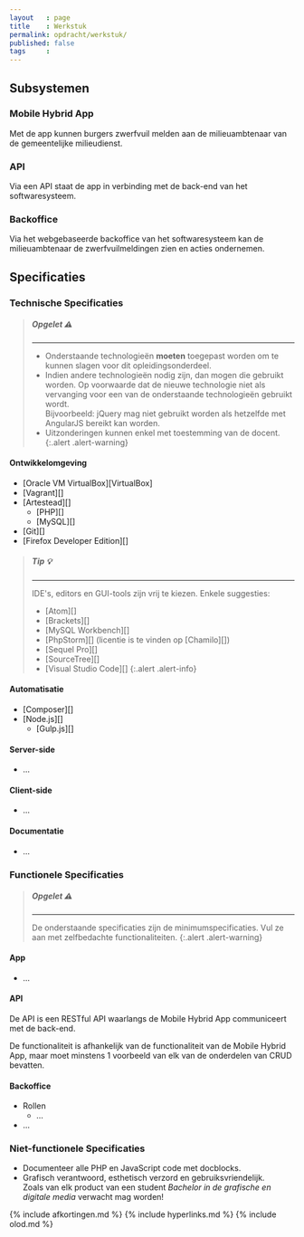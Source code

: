 ```yaml
---
layout   : page
title    : Werkstuk
permalink: opdracht/werkstuk/
published: false
tags     :
---
```


Subsystemen
-----------

### Mobile Hybrid App

Met de app kunnen burgers zwerfvuil melden aan de milieuambtenaar van de gemeentelijke milieudienst.

### API

Via een API staat de app in verbinding met de back-end van het softwaresysteem.

### Backoffice

Via het webgebaseerde backoffice van het softwaresysteem kan de milieuambtenaar de zwerfvuilmeldingen zien en acties ondernemen.

Specificaties
-------------

### Technische Specificaties

> ##### **Opgelet** :warning:
> ---
>
> - Onderstaande technologieën **moeten** toegepast worden om te kunnen slagen voor dit opleidingsonderdeel.
> - Indien andere technologieën nodig zijn, dan mogen die gebruikt worden. Op voorwaarde dat de nieuwe technologie niet als vervanging voor een van de onderstaande technologieën gebruikt wordt.  
>   Bijvoorbeeld: jQuery mag niet gebruikt worden als hetzelfde met AngularJS bereikt kan worden. 
> - Uitzonderingen kunnen enkel met toestemming van de docent.
{:.alert .alert-warning}

#### Ontwikkelomgeving

 - [Oracle VM VirtualBox][VirtualBox]
 - [Vagrant][]
 - [Artestead][]
   - [PHP][]
   - [MySQL][]
 - [Git][]
 - [Firefox Developer Edition][]

> ##### **Tip** :bulb:
> ---
> IDE's, editors en GUI-tools zijn vrij te kiezen. Enkele suggesties:
>
> - [Atom][]
> - [Brackets][]
> - [MySQL Workbench][]
> - [PhpStorm][] (licentie is te vinden op [Chamilo][])
> - [Sequel Pro][]
> - [SourceTree][]
> - [Visual Studio Code][]
{:.alert .alert-info}

#### Automatisatie

 - [Composer][]
 - [Node.js][]
   - [Gulp.js][]

#### Server-side

 - …
 
#### Client-side

 - …

#### Documentatie

 - …

### Functionele Specificaties

> ##### **Opgelet** :warning:
> ---
> De onderstaande specificaties zijn de minimumspecificaties. Vul ze aan met zelfbedachte functionaliteiten. 
{:.alert .alert-warning}

#### App

 - …

#### API

De API is een RESTful API waarlangs de Mobile Hybrid App communiceert met de back-end.

De functionaliteit is afhankelijk van de functionaliteit van de Mobile Hybrid App, maar moet minstens 1 voorbeeld van elk van de onderdelen van CRUD bevatten. 

#### Backoffice

 - Rollen
   - …
 - …

### Niet-functionele Specificaties

 - Documenteer alle PHP en JavaScript code met docblocks.
 - Grafisch verantwoord, esthetisch verzord en gebruiksvriendelijk.  
   Zoals van elk product van een student *Bachelor in de grafische en digitale media* verwacht mag worden!


{% include afkortingen.md %}
{% include hyperlinks.md %}
{% include olod.md %}